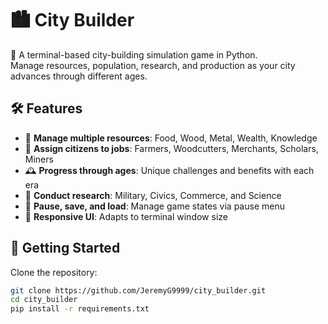 # 🏙️ City Builder

🧱 A terminal-based city-building simulation game in Python.  
Manage resources, population, research, and production as your city advances through different ages.

## 🛠️ Features

- 🌾 **Manage multiple resources**: Food, Wood, Metal, Wealth, Knowledge  
- 👷 **Assign citizens to jobs**: Farmers, Woodcutters, Merchants, Scholars, Miners  
- 🕰️ **Progress through ages**: Unique challenges and benefits with each era  
- 🧪 **Conduct research**: Military, Civics, Commerce, and Science  
- 💾 **Pause, save, and load**: Manage game states via pause menu  
- 📐 **Responsive UI**: Adapts to terminal window size  

## 🚀 Getting Started

Clone the repository:

```bash
git clone https://github.com/JeremyG9999/city_builder.git
cd city_builder
pip install -r requirements.txt
